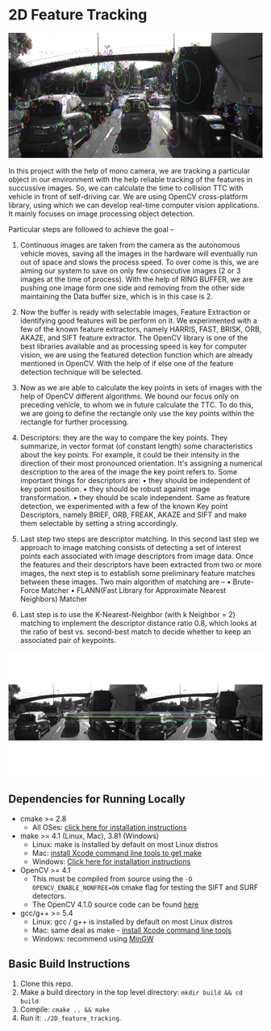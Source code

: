 # 2D Feature Tracking

<img src="images/keypoints.png" width="820" height="248" />

In this project with the help of mono camera, we are tracking a particular object in our environment with the help reliable tracking of the features in succussive images. So, we can calculate the time to collision TTC with vehicle in front of self-driving car. We are using OpenCV cross-platform library, using which we can develop real-time computer vision applications. It mainly focuses on image processing object detection.

Particular steps are followed to achieve the goal –
1. Continuous images are taken from the camera as the autonomous vehicle moves, saving all the images in the hardware will eventually run out of space and slows the process speed. To over come is this, we are aiming our system to save on only few consecutive images (2 or 3 images at the time of process). With the help of RING BUFFER, we are pushing one image form one side and removing from the other side maintaining the Data buffer size, which is in this case is 2.

2.	Now the buffer is ready with selectable images, Feature Extraction or identifying good features will be perform on it. We experimented with a few of the known feature extractors, namely HARRIS, FAST, BRISK, ORB, AKAZE, and SIFT feature extractor. The OpenCV library is one of the best libraries available and as processing speed is key for computer vision, we are using the featured detection function which are already mentioned in OpenCV.
With the help of if else one of the feature detection technique will be selected.

3. Now as we are able to calculate the key points in sets of images with the help of OpenCV different algorithms. We bound our focus only on preceding vehicle, to whom we in future calculate the TTC. To do this, we are going to define the rectangle only use the key points within the rectangle for further processing.

4. Descriptors: they are the way to compare the key points. They summarize, in vector format (of constant length) some characteristics about the key points. For example, it could be their intensity in the direction of their most pronounced orientation. It's assigning a numerical description to the area of the image the key point refers to.
Some important things for descriptors are:
•	they should be independent of key point position.
•	they should be robust against image transformation.
•	they should be scale independent.
Same as feature detection, we experimented with a few of the known Key point Descriptors, namely BRIEF, ORB, FREAK, AKAZE and SIFT and make them selectable by setting a   string accordingly.

5. Last step two steps are descriptor matching. In this second last step we approach to image matching consists of detecting a set of interest points each associated with image descriptors from image data. Once the features and their descriptors have been extracted from two or more images, the next step is to establish some preliminary feature matches between these images. Two main algorithm of matching are –
•	Brute-Force Matcher
•	FLANN(Fast Library for Approximate Nearest Neighbors) Matcher
 
6. Last step is to use the K-Nearest-Neighbor (with k Neighbor = 2) matching to implement the descriptor distance ratio 0.8, which looks at the ratio of best vs. second-best match to decide whether to keep an associated pair of keypoints.

<img src="images/Matching keypoints low resolution.jpg" width="820" height="248" />


## Dependencies for Running Locally
* cmake >= 2.8
  * All OSes: [click here for installation instructions](https://cmake.org/install/)
* make >= 4.1 (Linux, Mac), 3.81 (Windows)
  * Linux: make is installed by default on most Linux distros
  * Mac: [install Xcode command line tools to get make](https://developer.apple.com/xcode/features/)
  * Windows: [Click here for installation instructions](http://gnuwin32.sourceforge.net/packages/make.htm)
* OpenCV >= 4.1
  * This must be compiled from source using the `-D OPENCV_ENABLE_NONFREE=ON` cmake flag for testing the SIFT and SURF detectors.
  * The OpenCV 4.1.0 source code can be found [here](https://github.com/opencv/opencv/tree/4.1.0)
* gcc/g++ >= 5.4
  * Linux: gcc / g++ is installed by default on most Linux distros
  * Mac: same deal as make - [install Xcode command line tools](https://developer.apple.com/xcode/features/)
  * Windows: recommend using [MinGW](http://www.mingw.org/)

## Basic Build Instructions

1. Clone this repo.
2. Make a build directory in the top level directory: `mkdir build && cd build`
3. Compile: `cmake .. && make`
4. Run it: `./2D_feature_tracking`.
